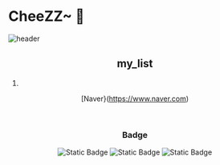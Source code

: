 # CheeZZ~ 👋
![header](https://capsule-render.vercel.app/api?type=venom&text=Runaway%20From%20Study&fontColor=000000&color=timeGradient&animation=twinkling)
<!--

**Chanuo/Chanuo** is a ✨ _special_ ✨ repository because its `README.md` (this file) appears on your GitHub profile.
Here are some ideas to get you started:

- 🔭 I’m currently working on ...
- 🌱 I’m currently learning ...
- 👯 I’m looking to collaborate on ...
- 🤔 I’m looking for help with ...
- 💬 Ask me about ...
- 📫 How to reach me: ...
- 😄 Pronouns: ...
- ⚡ Fun fact: ...
-->

<div align="center">

  ## my_list
1. 
[Naver}(https://www.naver.com)
</div>
<br/>

<div align="center">

  ### Badge

![Static Badge](https://img.shields.io/badge/python-%23F7FE2E?style=for-the-badge&logo=python&logoColor=black)
![Static Badge](https://img.shields.io/badge/autocad-%23BE81F7?style=for-the-badge&logo=autocad&logoColor=white)
![Static Badge](https://img.shields.io/badge/gmail-%23F5A9A9?style=for-the-badge&logo=gmail&logoColor=red)
<a href="mailto:chaochao5877@gmail.com">






